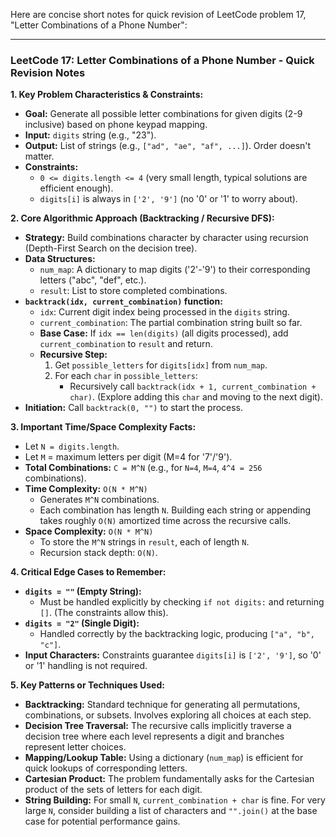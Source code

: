 Here are concise short notes for quick revision of LeetCode problem 17, "Letter Combinations of a Phone Number":

---

### LeetCode 17: Letter Combinations of a Phone Number - Quick Revision Notes

**1. Key Problem Characteristics & Constraints:**
*   **Goal:** Generate all possible letter combinations for given digits (2-9 inclusive) based on phone keypad mapping.
*   **Input:** `digits` string (e.g., "23").
*   **Output:** List of strings (e.g., `["ad", "ae", "af", ...]`). Order doesn't matter.
*   **Constraints:**
    *   `0 <= digits.length <= 4` (very small length, typical solutions are efficient enough).
    *   `digits[i]` is always in `['2', '9']` (no '0' or '1' to worry about).

**2. Core Algorithmic Approach (Backtracking / Recursive DFS):**
*   **Strategy:** Build combinations character by character using recursion (Depth-First Search on the decision tree).
*   **Data Structures:**
    *   `num_map`: A dictionary to map digits ('2'-'9') to their corresponding letters ("abc", "def", etc.).
    *   `result`: List to store completed combinations.
*   **`backtrack(idx, current_combination)` function:**
    *   `idx`: Current digit index being processed in the `digits` string.
    *   `current_combination`: The partial combination string built so far.
    *   **Base Case:** If `idx == len(digits)` (all digits processed), add `current_combination` to `result` and return.
    *   **Recursive Step:**
        1.  Get `possible_letters` for `digits[idx]` from `num_map`.
        2.  For each `char` in `possible_letters`:
            *   Recursively call `backtrack(idx + 1, current_combination + char)`. (Explore adding this `char` and moving to the next digit).
*   **Initiation:** Call `backtrack(0, "")` to start the process.

**3. Important Time/Space Complexity Facts:**
*   Let `N = digits.length`.
*   Let `M` = maximum letters per digit (M=4 for '7'/'9').
*   **Total Combinations:** `C = M^N` (e.g., for `N=4`, `M=4`, `4^4 = 256` combinations).
*   **Time Complexity:** `O(N * M^N)`
    *   Generates `M^N` combinations.
    *   Each combination has length `N`. Building each string or appending takes roughly `O(N)` amortized time across the recursive calls.
*   **Space Complexity:** `O(N * M^N)`
    *   To store the `M^N` strings in `result`, each of length `N`.
    *   Recursion stack depth: `O(N)`.

**4. Critical Edge Cases to Remember:**
*   **`digits = ""` (Empty String):**
    *   Must be handled explicitly by checking `if not digits:` and returning `[]`. (The constraints allow this).
*   **`digits = "2"` (Single Digit):**
    *   Handled correctly by the backtracking logic, producing `["a", "b", "c"]`.
*   **Input Characters:** Constraints guarantee `digits[i]` is `['2', '9']`, so '0' or '1' handling is not required.

**5. Key Patterns or Techniques Used:**
*   **Backtracking:** Standard technique for generating all permutations, combinations, or subsets. Involves exploring all choices at each step.
*   **Decision Tree Traversal:** The recursive calls implicitly traverse a decision tree where each level represents a digit and branches represent letter choices.
*   **Mapping/Lookup Table:** Using a dictionary (`num_map`) is efficient for quick lookups of corresponding letters.
*   **Cartesian Product:** The problem fundamentally asks for the Cartesian product of the sets of letters for each digit.
*   **String Building:** For small `N`, `current_combination + char` is fine. For very large `N`, consider building a list of characters and `"".join()` at the base case for potential performance gains.